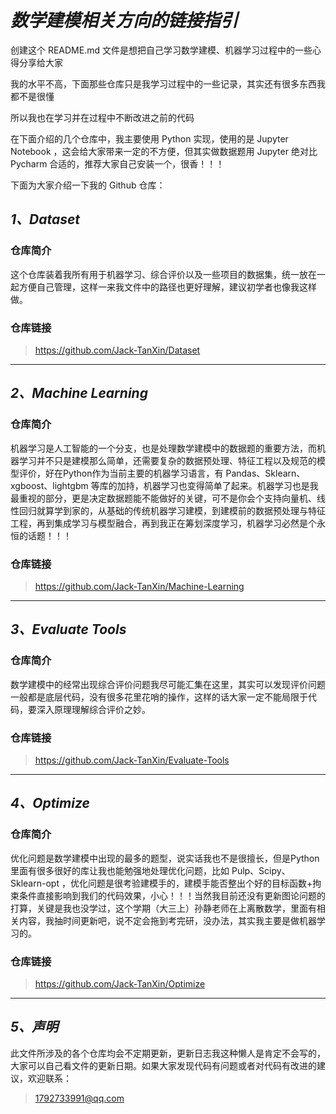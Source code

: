 # ***数学建模相关方向的链接指引***


创建这个 README.md 文件是想把自己学习数学建模、机器学习过程中的一些心得分享给大家

我的水平不高，下面那些仓库只是我学习过程中的一些记录，其实还有很多东西我都不是很懂

所以我也在学习并在过程中不断改进之前的代码

在下面介绍的几个仓库中，我主要使用 Python 实现，使用的是 Jupyter Notebook ，这会给大家带来一定的不方便，但其实做数据题用 Jupyter 绝对比 Pycharm 合适的，推荐大家自己安装一个，很香！！！

下面为大家介绍一下我的 Github 仓库：

## ***1、Dataset***

### **仓库简介**
这个仓库装着我所有用于机器学习、综合评价以及一些项目的数据集，统一放在一起方便自己管理，这样一来我文件中的路径也更好理解，建议初学者也像我这样做。

### **仓库链接**
>https://github.com/Jack-TanXin/Dataset

---

## ***2、Machine Learning***

### **仓库简介**
机器学习是人工智能的一个分支，也是处理数学建模中的数据题的重要方法，而机器学习并不只是建模那么简单，还需要复杂的数据预处理、特征工程以及规范的模型评价，好在Python作为当前主要的机器学习语言，有 Pandas、Sklearn、xgboost、lightgbm 等库的加持，机器学习也变得简单了起来。机器学习也是我最重视的部分，更是决定数据题能不能做好的关键，可不是你会个支持向量机、线性回归就算学到家的，从基础的传统机器学习建模，到建模前的数据预处理与特征工程，再到集成学习与模型融合，再到我正在筹划深度学习，机器学习必然是个永恒的话题！！！

### **仓库链接**
>https://github.com/Jack-TanXin/Machine-Learning

---

## ***3、Evaluate Tools***

### **仓库简介**
数学建模中的经常出现综合评价问题我尽可能汇集在这里，其实可以发现评价问题一般都是底层代码，没有很多花里花哨的操作，这样的话大家一定不能局限于代码，要深入原理理解综合评价之妙。

### **仓库链接**
>https://github.com/Jack-TanXin/Evaluate-Tools

---

## ***4、Optimize***

### **仓库简介**
优化问题是数学建模中出现的最多的题型，说实话我也不是很擅长，但是Python里面有很多很好的库让我也能勉强地处理优化问题，比如 Pulp、Scipy、Sklearn-opt ，优化问题是很考验建模手的，建模手能否整出个好的目标函数+拘束条件直接影响到我们的代码效果，小心！！！当然我目前还没有更新图论问题的打算，关键是我也没学过，这个学期（大三上）孙静老师在上离散数学，里面有相关内容，我抽时间更新吧，说不定会拖到考完研，没办法，其实我主要是做机器学习的。

### **仓库链接**
>https://github.com/Jack-TanXin/Optimize

---

## ***5、声明***

此文件所涉及的各个仓库均会不定期更新，更新日志我这种懒人是肯定不会写的，大家可以自己看文件的更新日期。如果大家发现代码有问题或者对代码有改进的建议，欢迎联系：

>1792733991@qq.com
